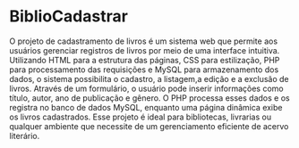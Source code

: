 # BiblioCadastrar
O projeto de cadastramento de livros é um sistema web que permite aos usuários gerenciar registros de livros por meio de uma interface intuitiva. Utilizando HTML para a estrutura das páginas, CSS para estilização, PHP para processamento das requisições e MySQL para armazenamento dos dados, o sistema possibilita o cadastro, a listagem,a edição e a exclusão de livros. Através de um formulário, o usuário pode inserir informações como título, autor, ano de publicação e gênero. O PHP processa esses dados e os registra no banco de dados MySQL, enquanto uma página dinâmica exibe os livros cadastrados. Esse projeto é ideal para bibliotecas, livrarias ou qualquer ambiente que necessite de um gerenciamento eficiente de acervo literário.
